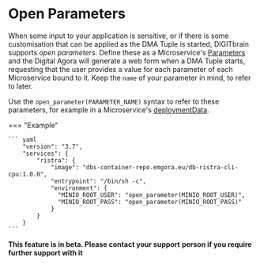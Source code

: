 # Open Parameters

When some input to your application is sensitive, or if
there is some customisation that can be applied as the DMA Tuple
is started, DIGITbrain supports *open parameters*. Define these
as a Microservice's [Parameters](/attributes/microservice/#parameters)
and the Digital Agora will generate a web form when a DMA Tuple starts,
requesting that the user provides a value for each parameter of each
Microservice bound to it. Keep the `name` of your parameter in mind, to
refer to later.

Use the `open_parameter(PARAMETER_NAME)` syntax to refer to these parameters,
for example in a Microservice's [deploymentData](/attributes/microservice/#service). 

=== "Example"

    ``` yaml     
        "version": "3.7",
        "services": {
            "ristra": {
                "image": "dbs-container-repo.emgora.eu/db-ristra-cli-cpu:1.0.0",
                "entrypoint": "/bin/sh -c",
                "environment": {
                  "MINIO_ROOT_USER": "open_parameter(MINIO_ROOT_USER)",
                  "MINIO_ROOT_PASS": "open_parameter(MINIO_ROOT_PASS)"
                }
            }
        }
    ```

**This feature is in beta. Please contact your support**
**person if you require further support with it**